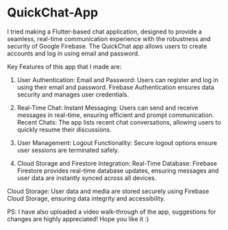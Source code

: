 # QuickChat-App
I tried making a Flutter-based chat application, designed to provide a seamless, real-time communication experience with the robustness and security of Google Firebase. The QuickChat app allows users to create accounts and log in using email and password.

Key Features of this app that I made are:
1. User Authentication:
Email and Password: Users can register and log in using their email and password. Firebase Authentication ensures data security and manages user credentials.

2. Real-Time Chat:
Instant Messaging: Users can send and receive messages in real-time, ensuring efficient and prompt communication.
Recent Chats: The app lists recent chat conversations, allowing users to quickly resume their discussions.

3. User Management:
Logout Functionality: Secure logout options ensure user sessions are terminated safely.

4. Cloud Storage and Firestore Integration:
Real-Time Database: Firebase Firestore provides real-time database updates, ensuring messages and user data are instantly synced across all devices.

Cloud Storage: User data and media are stored securely using Firebase Cloud Storage, ensuring data integrity and accessibility.

PS: I have also uploaded a video walk-through of the app, suggestions for changes are highly appreciated! Hope you like it :)
